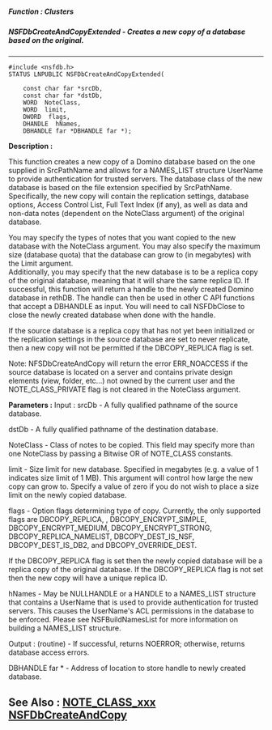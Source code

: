 ##### Function : Clusters
##### NSFDbCreateAndCopyExtended - Creates a new copy of a database based on the original.
---
```
#include <nsfdb.h>
STATUS LNPUBLIC NSFDbCreateAndCopyExtended(

	const char far *srcDb,
	const char far *dstDb,
	WORD  NoteClass,
	WORD  limit,
	DWORD  flags,
	DHANDLE  hNames,
	DBHANDLE far *DBHANDLE far *);
```
**Description :**

This function creates a new copy of a Domino database based on the one supplied 
in SrcPathName and allows for a NAMES_LIST structure UserName to provide 
authentication for trusted servers.  The database class of the new database is 
based on the file extension specified by SrcPathName.  Specifically, the new 
copy will contain the replication settings, database options, Access Control 
List, Full Text Index (if any),  as well as data and non-data notes (dependent 
on the NoteClass argument) of  the original database. 

You may specify the types of notes that you want copied to the new database 
with the NoteClass argument.  You may also specify the maximum size (database 
quota) that the database can grow to (in megabytes) with the Limit argument.  
Additionally, you may specify that the new database is to be a replica copy of 
the original database, meaning that it will share the same replica ID.  If 
successful, this function will return a handle to the newly created Domino 
database in rethDB.  The handle can then be used in other C API functions that 
accept a DBHANDLE as input.  You will need to call NSFDbClose to close the 
newly created database when done with the handle.

If the source database is a replica copy that has not yet been initialized or 
the replication settings in the source database are set to never replicate,  
then a new copy will not be permitted if the DBCOPY_REPLICA flag is set.

Note:  NFSDbCreateAndCopy will return the error ERR_NOACCESS if the source 
database is located on a server and contains private design elements (view, 
folder, etc...) not owned by the current user and the NOTE_CLASS_PRIVATE flag 
is not cleared in the NoteClass argument.

**Parameters :**
Input :
srcDb  -  A fully qualified pathname of the source database.

dstDb  -  A fully qualified pathname of the destination database.

NoteClass  -  Class of notes to be copied.  This field may specify more than one NoteClass by passing a Bitwise OR of NOTE_CLASS constants.

limit  -  Size limit for new database.  Specified in megabytes (e.g. a value of 1 indicates size limit of 1 MB).  This argument will control how large the new copy can grow to.  Specify a value of zero if you do not wish to place a size limit on the newly copied database.

flags  -  Option flags determining type of copy.  Currently, the only supported flags are DBCOPY_REPLICA, , DBCOPY_ENCRYPT_SIMPLE, DBCOPY_ENCRYPT_MEDIUM, DBCOPY_ENCRYPT_STRONG, DBCOPY_REPLICA_NAMELIST, DBCOPY_DEST_IS_NSF, DBCOPY_DEST_IS_DB2, and DBCOPY_OVERRIDE_DEST.

If the DBCOPY_REPLICA flag is set then the newly copied database will be a replica copy of the original database.  If the DBCOPY_REPLICA flag is not set then the new copy will have a unique replica ID.

hNames  -  May be NULLHANDLE or a HANDLE to a NAMES_LIST structure that contains a UserName that is used to provide authentication for trusted servers.  This causes the UserName's ACL permissions in the database to be enforced.  Please see NSFBuildNamesList for more information on building a NAMES_LIST structure.

Output :
(routine)  -  If successful,  returns NOERROR; otherwise, returns database access errors.


DBHANDLE far *  -  Address of location to store handle to newly created database.


**See Also :**
[NOTE_CLASS_xxx](/reference/Symb/NOTE_CLASS_xxx)
[NSFDbCreateAndCopy](/reference/Func/NSFDbCreateAndCopy)
---
